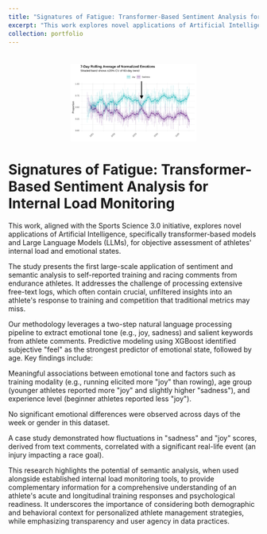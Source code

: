 ```yaml
---
title: "Signatures of Fatigue: Transformer-Based Sentiment Analysis for Internal Load Monitoring"
excerpt: "This work explores novel applications of Artificial Intelligence, specifically transformer-based models for objective assessment of athletes' internal load and emotional states. <br/><img src='/images/semantic_analysis.png' style='width: 50%;'>"
collection: portfolio
---
```


<div style="margin-top: 20px;"></div>

 <br/><img src='/images/semantic_analysis.png' style='display: block; margin-left: auto; margin-right: auto; width: 50%;'>

# Signatures of Fatigue: Transformer-Based Sentiment Analysis for Internal Load Monitoring

This work, aligned with the Sports Science 3.0 initiative, explores novel applications of Artificial Intelligence, specifically transformer-based models and Large Language Models (LLMs), for objective assessment of athletes' internal load and emotional states.

The study presents the first large-scale application of sentiment and semantic analysis to self-reported training and racing comments from endurance athletes. It addresses the challenge of processing extensive free-text logs, which often contain crucial, unfiltered insights into an athlete's response to training and competition that traditional metrics may miss.

Our methodology leverages a two-step natural language processing pipeline to extract emotional tone (e.g., joy, sadness) and salient keywords from athlete comments. Predictive modeling using XGBoost identified subjective "feel" as the strongest predictor of emotional state, followed by age. Key findings include:

Meaningful associations between emotional tone and factors such as training modality (e.g., running elicited more "joy" than rowing), age group (younger athletes reported more "joy" and slightly higher "sadness"), and experience level (beginner athletes reported less "joy").

No significant emotional differences were observed across days of the week or gender in this dataset.

A case study demonstrated how fluctuations in "sadness" and "joy" scores, derived from text comments, correlated with a significant real-life event (an injury impacting a race goal).

This research highlights the potential of semantic analysis, when used alongside established internal load monitoring tools, to provide complementary information for a comprehensive understanding of an athlete's acute and longitudinal training responses and psychological readiness. It underscores the importance of considering both demographic and behavioral context for personalized athlete management strategies, while emphasizing transparency and user agency in data practices.
